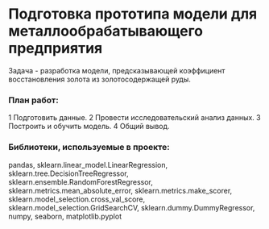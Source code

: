 # Подготовка прототипа модели для металлообрабатывающего предприятия

Задача - разработка модели, предсказывающей коэффициент восстановления золота из золотосодержащей руды.

### План работ:
1 Подготовить данные.
2 Провести исследовательский анализ данных.
3 Построить и обучить модель.
4 Общий вывод.

### Библиотеки, используемые в проекте:

pandas,
sklearn.linear_model.LinearRegression,
sklearn.tree.DecisionTreeRegressor,
sklearn.ensemble.RandomForestRegressor,
sklearn.metrics.mean_absolute_error,
sklearn.metrics.make_scorer,
sklearn.model_selection.cross_val_score,
sklearn.model_selection.GridSearchCV,
sklearn.dummy.DummyRegressor,
numpy,
seaborn,
matplotlib.pyplot
